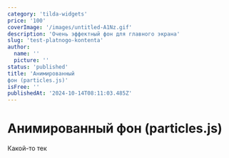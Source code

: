 ```yaml
---
category: 'tilda-widgets'
price: '100'
coverImage: '/images/untitled-A1Nz.gif'
description: 'Очень эффектный фон для главного экрана'
slug: 'test-platnogo-kontenta'
author:
  name: ''
  picture: ''
status: 'published'
title: 'Анимированный
фон (particles.js)'
isFree: ''
publishedAt: '2024-10-14T08:11:03.485Z'
---
```


# Анимированный фон (particles.js)

Какой-то тек
